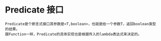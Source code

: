 #  Predicate 接口    
    Predicate是个断言式接口其参数是<T,boolean>，也就是给一个参数T，返回boolean类型的结果。
    跟Function一样，Predicate的具体实现也是根据传入的lambda表达式来决定的。
    
